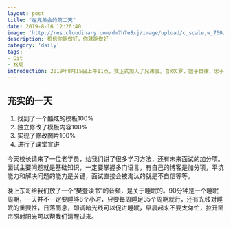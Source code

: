 ```yaml
---
layout: post
title: "在兄弟会的第二天"
date: 2019-8-16 12:26:40
image: 'http://res.cloudinary.com/dm7h7e8xj/image/upload/c_scale,w_760/v1504023028/braziljs-2017_mazdtw.jpg'
description: 相信你能做好，你就能做好！
category: 'daily'
tags:
- Git
- 格局
introduction: 2019年8月15日上午11点，我正式加入了兄弟会。喜欢C罗，始于自律，忠于坚定！要做一个像他一样的人啊！
---
```


## 充实的一天

1. 找到了一个酷炫的模板100%
2. 独立修改了模板内容100%
3. 实现了修改图片100%
4. 进行了课堂宣讲

今天校长请来了一位老学员，给我们讲了很多学习方法，还有未来面试的加分项。面试主要问题就是基础知识，一定要掌握多门语言，有自己的博客是加分项，平坑能力和解决问题的能力是关键，面试直接会被淘汰的就是不自信等等。

晚上东哥给我们放了一个“樊登读书”的音频，是关于睡眠的。90分钟是一个睡眠周期，一天并不一定要睡够8个小时，只要每周睡足35个周期就行，还有光线对睡眠的重要性，日落而息，即调暗光线可以促进睡眠，早晨起来不要太匆忙，拉开窗帘照射阳光可以帮我们清醒过来。
